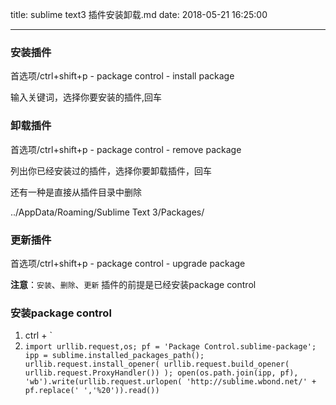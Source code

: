 title: sublime text3 插件安装卸载.md
date: 2018-05-21 16:25:00

---

### 安装插件

首选项/ctrl+shift+p - package control - install package

输入关键词，选择你要安装的插件,回车

### 卸载插件

首选项/ctrl+shift+p - package control - remove package

列出你已经安装过的插件，选择你要卸载插件，回车

还有一种是直接从插件目录中删除

../AppData/Roaming/Sublime Text 3/Packages/

### 更新插件

首选项/ctrl+shift+p - package control - upgrade package

**注意**：`安装`、`删除`、`更新` 插件的前提是已经安装package control

### 安装package control

1. ctrl + `
2. `
    import urllib.request,os; pf = 'Package Control.sublime-package'; ipp = sublime.installed_packages_path(); urllib.request.install_opener( urllib.request.build_opener( urllib.request.ProxyHandler()) ); open(os.path.join(ipp, pf), 'wb').write(urllib.request.urlopen( 'http://sublime.wbond.net/' + pf.replace(' ','%20')).read())
`
